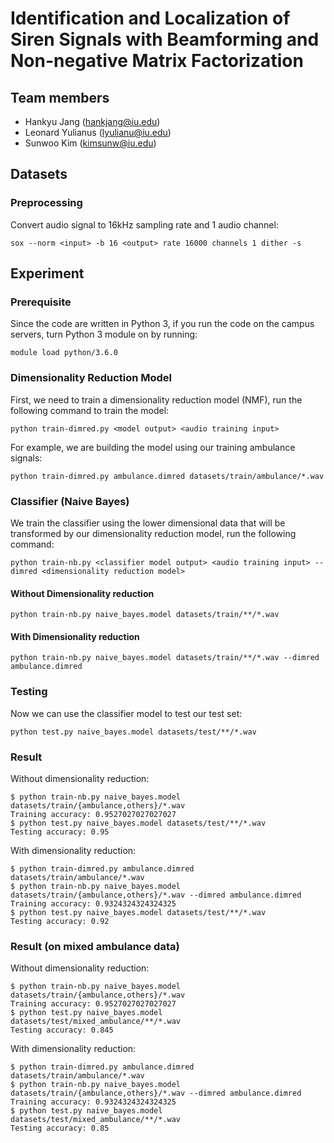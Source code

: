 # Identification and Localization of Siren Signals with Beamforming and Non-negative Matrix Factorization

## Team members
- Hankyu Jang (hankjang@iu.edu)
- Leonard Yulianus (lyulianu@iu.edu)
- Sunwoo Kim (kimsunw@iu.edu)

## Datasets
### Preprocessing
Convert audio signal to 16kHz sampling rate and 1 audio channel:
```
sox --norm <input> -b 16 <output> rate 16000 channels 1 dither -s
```

## Experiment
### Prerequisite
Since the code are written in Python 3, if you run the code on the campus servers, turn Python 3 module on by running:
```
module load python/3.6.0
```

### Dimensionality Reduction Model
First, we need to train a dimensionality reduction model (NMF), run the following command to train the model:
```
python train-dimred.py <model output> <audio training input>
```

For example, we are building the model using our training ambulance signals:
```
python train-dimred.py ambulance.dimred datasets/train/ambulance/*.wav
```

### Classifier (Naive Bayes)
We train the classifier using the lower dimensional data that will be transformed by our dimensionality reduction model, run the following command:
```
python train-nb.py <classifier model output> <audio training input> --dimred <dimensionality reduction model>
```

#### Without Dimensionality reduction
```
python train-nb.py naive_bayes.model datasets/train/**/*.wav
```

#### With Dimensionality reduction
```
python train-nb.py naive_bayes.model datasets/train/**/*.wav --dimred ambulance.dimred
```

### Testing
Now we can use the classifier model to test our test set:
```
python test.py naive_bayes.model datasets/test/**/*.wav
```

### Result
Without dimensionality reduction:
```
$ python train-nb.py naive_bayes.model datasets/train/{ambulance,others}/*.wav
Training accuracy: 0.9527027027027027
$ python test.py naive_bayes.model datasets/test/**/*.wav
Testing accuracy: 0.95
```

With dimensionality reduction:
```
$ python train-dimred.py ambulance.dimred datasets/train/ambulance/*.wav
$ python train-nb.py naive_bayes.model datasets/train/{ambulance,others}/*.wav --dimred ambulance.dimred
Training accuracy: 0.9324324324324325
$ python test.py naive_bayes.model datasets/test/**/*.wav
Testing accuracy: 0.92
```

### Result (on mixed ambulance data)
Without dimensionality reduction:
```
$ python train-nb.py naive_bayes.model datasets/train/{ambulance,others}/*.wav
Training accuracy: 0.9527027027027027
$ python test.py naive_bayes.model datasets/test/mixed_ambulance/**/*.wav
Testing accuracy: 0.845
```

With dimensionality reduction:
```
$ python train-dimred.py ambulance.dimred datasets/train/ambulance/*.wav
$ python train-nb.py naive_bayes.model datasets/train/{ambulance,others}/*.wav --dimred ambulance.dimred
Training accuracy: 0.9324324324324325
$ python test.py naive_bayes.model datasets/test/mixed_ambulance/**/*.wav
Testing accuracy: 0.85 
```
